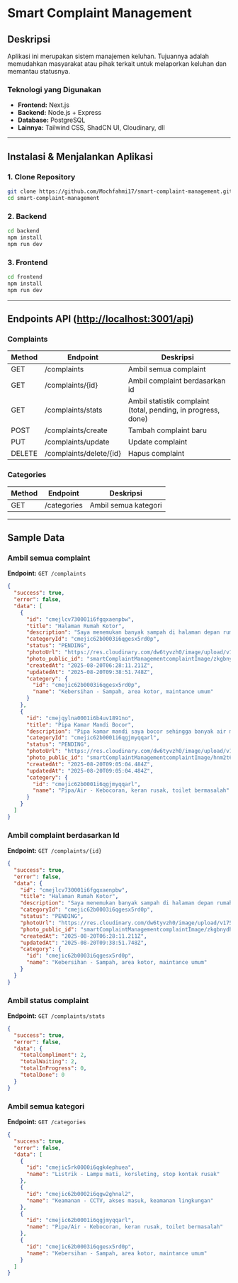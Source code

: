 # Smart Complaint Management

## Deskripsi

Aplikasi ini merupakan sistem manajemen keluhan.
Tujuannya adalah memudahkan masyarakat atau pihak terkait untuk melaporkan keluhan dan memantau statusnya.

### Teknologi yang Digunakan

* **Frontend:** Next.js
* **Backend:** Node.js + Express
* **Database:** PostgreSQL
* **Lainnya:** Tailwind CSS, ShadCN UI, Cloudinary, dll

---

## Instalasi & Menjalankan Aplikasi

### 1. Clone Repository

```bash
git clone https://github.com/Mochfahmi17/smart-complaint-management.git
cd smart-complaint-management
```

### 2. Backend

```bash
cd backend
npm install
npm run dev
```

### 3. Frontend

```bash
cd frontend
npm install
npm run dev
```

---

## Endpoints API ([http://localhost:3001/api](http://localhost:3001/api))

### Complaints

| Method | Endpoint                | Deskripsi                                                     |
| ------ | ----------------------- | ------------------------------------------------------------- |
| GET    | /complaints             | Ambil semua complaint                                         |
| GET    | /complaints/{id}        | Ambil complaint berdasarkan id                                |
| GET    | /complaints/stats       | Ambil statistik complaint (total, pending, in progress, done) |
| POST   | /complaints/create      | Tambah complaint baru                                         |
| PUT    | /complaints/update      | Update complaint                                              |
| DELETE | /complaints/delete/{id} | Hapus complaint                                               |

### Categories

| Method | Endpoint    | Deskripsi            |
| ------ | ----------- | -------------------- |
| GET    | /categories | Ambil semua kategori |

---

## Sample Data

### Ambil semua complaint

**Endpoint:** `GET /complaints`

```json
{
  "success": true,
  "error": false,
  "data": [
    {
      "id": "cmejlcv730001i6fgqxaenpbw",
      "title": "Halaman Rumah Kotor",
      "description": "Saya menemukan banyak sampah di halaman depan rumah saya",
      "categoryId": "cmejic62b0003i6qgesx5rd0p",
      "status": "PENDING",
      "photoUrl": "https://res.cloudinary.com/dw6tyvzh0/image/upload/v1755682731/smartComplaintManagementcomplaintImage/zkgbnydhlszfvfmbuua8.jpg",
      "photo_public_id": "smartComplaintManagementcomplaintImage/zkgbnydhlszfvfmbuua8",
      "createdAt": "2025-08-20T06:28:11.211Z",
      "updatedAt": "2025-08-20T09:38:51.748Z",
      "category": {
        "id": "cmejic62b0003i6qgesx5rd0p",
        "name": "Kebersihan - Sampah, area kotor, maintance umum"
      }
    },
    {
      "id": "cmejqylna0001i6b4uv1891no",
      "title": "Pipa Kamar Mandi Bocor",
      "description": "Pipa kamar mandi saya bocor sehingga banyak air masuk di ruang tamu saya",
      "categoryId": "cmejic62b0001i6qgjmyqqarl",
      "status": "PENDING",
      "photoUrl": "https://res.cloudinary.com/dw6tyvzh0/image/upload/v1755680704/smartComplaintManagementcomplaintImage/hnm2t6ylig9xbybir3g6.jpg",
      "photo_public_id": "smartComplaintManagementcomplaintImage/hnm2t6ylig9xbybir3g6",
      "createdAt": "2025-08-20T09:05:04.484Z",
      "updatedAt": "2025-08-20T09:05:04.484Z",
      "category": {
        "id": "cmejic62b0001i6qgjmyqqarl",
        "name": "Pipa/Air - Kebocoran, keran rusak, toilet bermasalah"
      }
    }
  ]
}
```

### Ambil complaint berdasarkan Id

**Endpoint:** `GET /complaints/{id}`

```json
{
  "success": true,
  "error": false,
  "data": {
    "id": "cmejlcv730001i6fgqxaenpbw",
    "title": "Halaman Rumah Kotor",
    "description": "Saya menemukan banyak sampah di halaman depan rumah saya",
    "categoryId": "cmejic62b0003i6qgesx5rd0p",
    "status": "PENDING",
    "photoUrl": "https://res.cloudinary.com/dw6tyvzh0/image/upload/v1755682731/smartComplaintManagementcomplaintImage/zkgbnydhlszfvfmbuua8.jpg",
    "photo_public_id": "smartComplaintManagementcomplaintImage/zkgbnydhlszfvfmbuua8",
    "createdAt": "2025-08-20T06:28:11.211Z",
    "updatedAt": "2025-08-20T09:38:51.748Z",
    "category": {
      "id": "cmejic62b0003i6qgesx5rd0p",
      "name": "Kebersihan - Sampah, area kotor, maintance umum"
    }
  }
}
```

### Ambil status complaint

**Endpoint:** `GET /complaints/stats`

```json
{
  "success": true,
  "error": false,
  "data": {
    "totalCompliment": 2,
    "totalWaiting": 2,
    "totalInProgress": 0,
    "totalDone": 0
  }
}
```

### Ambil semua kategori

**Endpoint:** `GET /categories`

```json
{
  "success": true,
  "error": false,
  "data": [
    {
      "id": "cmejic5rk0000i6qgk4ephuea",
      "name": "Listrik - Lampu mati, korsleting, stop kontak rusak"
    },
    {
      "id": "cmejic62b0002i6qgw2ghnal2",
      "name": "Keamanan - CCTV, akses masuk, keamanan lingkungan"
    },
    {
      "id": "cmejic62b0001i6qgjmyqqarl",
      "name": "Pipa/Air - Kebocoran, keran rusak, toilet bermasalah"
    },
    {
      "id": "cmejic62b0003i6qgesx5rd0p",
      "name": "Kebersihan - Sampah, area kotor, maintance umum"
    }
  ]
}
```
